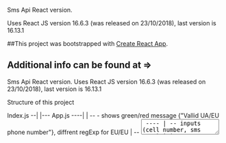 Sms Api React version.

Uses React JS version 16.6.3 (was released on 23/10/2018),  last version is 16.13.1 

##This project was bootstrapped with [Create React App](https://github.com/facebook/create-react-app).

## Additional info can be found at => 

Sms Api React version.
Uses React JS version 16.6.3 (was released on 23/10/2018),  last version is 16.13.1 

Structure of this project

 Index.js --|
            |--- App.js ----|                     | -- <DisplayPhoneRegExpMessage/> - shows green/red message {"Vallid UA/EU phone number"}, diffrent regExp for EU/EU
                            | -- <TextArea/> ---- | -- inputs (cell number, sms text)
                            |                     |	-- <CountSmsText/> - counts sms chars left (160 or 120 based on Ru or Eng input)
                            |                     | -- buttons (submit, reset)
                            |                     | -- <FlashMessage/> - animated pop-up image on error
                            |                     | -- <ResultFromTextbeltApi/>	-> shows all responses from Api, handles check delivery status	
                            |                     | -- <AjaxLoader/> -- Shows gif spinner loader, when user clicks "Send sms"							
                            |                     | -- functions_injected --> functions used in <TextAreaX/> --> Autocomplete + Validate_RegExp + sendSmsMessage
                            |
                            | -- <TechnicalInfo/> -- uses LiftUpComponent/<LiftedTo_Component/>
                            |
                            | -- <ErrorLayout/>
                            |
                            | -- <TopSectionButtons/> ---- functions_injected -> changeThemeInjected
							
=============================================================

## Available Scripts

In the project directory, you can run:

### `npm start`

Runs the app in the development mode.<br>
Open [http://localhost:3000](http://localhost:3000) to view it in the browser.

The page will reload if you make edits.<br>
You will also see any lint errors in the console.

### `npm test`

Launches the test runner in the interactive watch mode.<br>
See the section about [running tests](https://facebook.github.io/create-react-app/docs/running-tests) for more information.

### `npm run build`

Builds the app for production to the `build` folder.<br>
It correctly bundles React in production mode and optimizes the build for the best performance.

The build is minified and the filenames include the hashes.<br>
Your app is ready to be deployed!

See the section about [deployment](https://facebook.github.io/create-react-app/docs/deployment) for more information.

### `npm run eject`

**Note: this is a one-way operation. Once you `eject`, you can’t go back!**

If you aren’t satisfied with the build tool and configuration choices, you can `eject` at any time. This command will remove the single build dependency from your project.

Instead, it will copy all the configuration files and the transitive dependencies (Webpack, Babel, ESLint, etc) right into your project so you have full control over them. All of the commands except `eject` will still work, but they will point to the copied scripts so you can tweak them. At this point you’re on your own.

You don’t have to ever use `eject`. The curated feature set is suitable for small and middle deployments, and you shouldn’t feel obligated to use this feature. However we understand that this tool wouldn’t be useful if you couldn’t customize it when you are ready for it.

## Learn More

You can learn more in the [Create React App documentation](https://facebook.github.io/create-react-app/docs/getting-started).

To learn React, check out the [React documentation](https://reactjs.org/).
